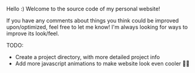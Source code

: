 Hello :) Welcome to the source code of my personal website! 

If you have any comments about things you think could be improved upon/optimized, feel free to let me know! I'm always looking for ways to improve its look/feel.

TODO:
- Create a project directory, with more detailed project info
- Add more javascript animations to make website look even cooler 😮‍💨
